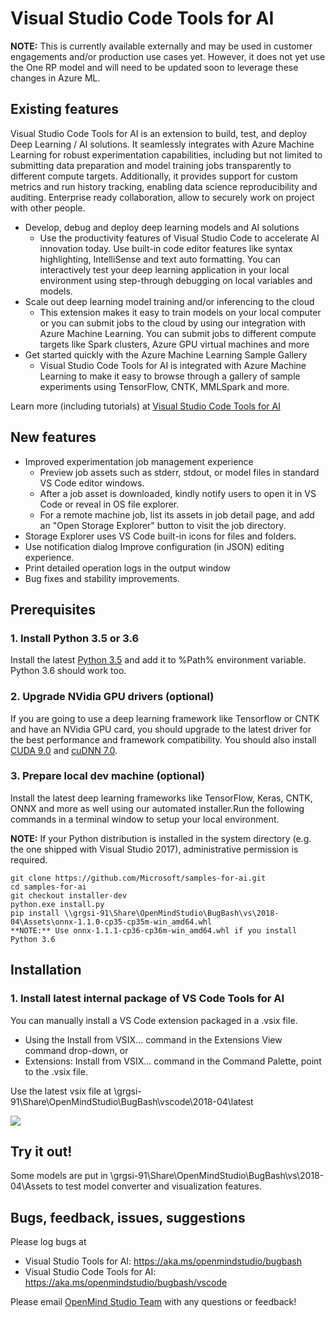 # Visual Studio Code Tools for AI

**NOTE:** This is currently available externally and may be used in customer engagements and/or production use cases yet. However, it does not yet use the One RP model and will need to be updated soon to leverage these changes in Azure ML. 

## Existing features
Visual Studio Code Tools for AI is an extension to build, test, and deploy Deep Learning / AI solutions. It seamlessly integrates with Azure Machine Learning for robust experimentation capabilities, including but not limited to submitting data preparation and model training jobs transparently to different compute targets. Additionally, it provides support for custom metrics and run history tracking, enabling data science reproducibility and auditing. Enterprise ready collaboration, allow to securely work on project with other people.

 - Develop, debug and deploy deep learning models and AI solutions
	 - Use the productivity features of Visual Studio Code to accelerate AI innovation today. Use built-in code editor features like syntax highlighting, IntelliSense and text auto formatting. You can interactively test your deep learning application in your local environment using step-through debugging on local variables and models.
 - Scale out deep learning model training and/or inferencing to the cloud
	 - This extension makes it easy to train models on your local computer or you can submit jobs to the cloud by using our integration with Azure Machine Learning. You can submit jobs to different compute targets like Spark clusters, Azure GPU virtual machines and more
 - Get started quickly with the Azure Machine Learning Sample Gallery
	 - Visual Studio Code Tools for AI is integrated with Azure Machine Learning to make it easy to browse through a gallery of sample experiments using TensorFlow, CNTK, MMLSpark and more.
 
Learn more (including tutorials) at [Visual Studio Code Tools for AI](https://github.com/Microsoft/vscode-tools-for-ai/)

## New features

- Improved experimentation job management experience 
  - Preview job assets such as stderr, stdout, or model files in standard VS Code editor windows.
  - After a job asset is downloaded, kindly notify users to open it in VS Code or reveal in OS file explorer.
  - For a remote machine job, list its assets in job detail page, and add an "Open Storage Explorer" button to visit the job directory.	
- Storage Explorer uses VS Code built-in icons for files and folders.
- Use notification dialog Improve configuration (in JSON) editing experience.
- Print detailed operation logs in the output window	
- Bug fixes and stability improvements.

## Prerequisites
### 1. Install Python 3.5 or 3.6 
Install the latest [Python 3.5](https://www.python.org/downloads/release/python-354/) and add it to %Path% environment variable. Python 3.6 should work too.

### 2. Upgrade NVidia GPU drivers (optional)  
If you are going to use a deep learning framework like Tensorflow or CNTK and have an NVidia GPU card, you should upgrade to the latest driver for the best performance and framework compatibility. You should also install [CUDA 9.0](https://developer.nvidia.com/cuda-90-download-archive) and [cuDNN 7.0](https://developer.nvidia.com/cudnn). 

### 3. Prepare local dev machine (optional)
Install the latest deep learning frameworks like TensorFlow, Keras, CNTK, ONNX and more as well using our automated installer.Run the following commands in a terminal window to setup your local environment. 

**NOTE:** If your Python distribution is installed in the system directory (e.g. the one shipped with Visual Studio 2017), administrative permission is required.

```
git clone https://github.com/Microsoft/samples-for-ai.git
cd samples-for-ai
git checkout installer-dev
python.exe install.py
pip install \\grgsi-91\Share\OpenMindStudio\BugBash\vs\2018-04\Assets\onnx-1.1.0-cp35-cp35m-win_amd64.whl 
**NOTE:** Use onnx-1.1.1-cp36-cp36m-win_amd64.whl if you install Python 3.6
```
 
## Installation

### 1. Install latest internal package of VS Code Tools for AI
You can manually install a VS Code extension packaged in a .vsix file. 
- Using the Install from VSIX... command in the Extensions View command drop-down, or
- Extensions: Install from VSIX... command in the Command Palette, point to the .vsix file.

Use the latest vsix file at \\grgsi-91\Share\OpenMindStudio\BugBash\vscode\2018-04\latest 

![](/images/installfromvsix.png)

## Try it out!
Some models are put in \\grgsi-91\Share\OpenMindStudio\BugBash\vs\2018-04\Assets to test model converter and visualization features.

## Bugs, feedback, issues, suggestions
Please log bugs at 
- Visual Studio Tools for AI: https://aka.ms/openmindstudio/bugbash
- Visual Studio Code Tools for AI: https://aka.ms/openmindstudio/bugbash/vscode

Please email [OpenMind Studio Team](omsdev@microsoft.com) with any questions or feedback!

